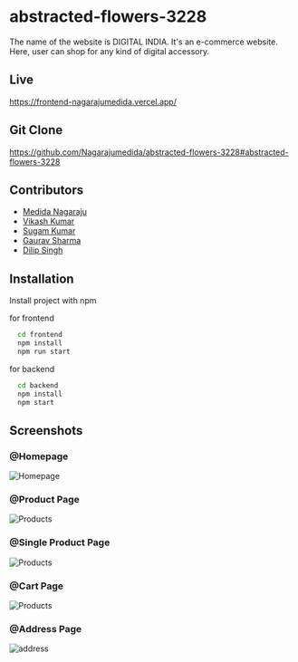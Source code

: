 
# abstracted-flowers-3228 

The name of the website is DIGITAL INDIA. It's an e-commerce website. Here, user can shop for any kind of digital accessory.

## Live 

https://frontend-nagarajumedida.vercel.app/




## Git Clone 

https://github.com/Nagarajumedida/abstracted-flowers-3228#abstracted-flowers-3228




## Contributors

- [Medida Nagaraju](https://github.com/Nagarajumedida)
- [Vikash Kumar](https://github.com/vikashkr-byte)
- [Sugam Kumar](https://github.com/gitskr26hub)
- [Gaurav Sharma](https://github.com/grvsharma1994)
- [Dilip Singh](https://github.com/dilipsingh076)


## Installation

Install project with npm

for frontend
```bash
  cd frontend
  npm install
  npm run start
```
for backend
```bash
  cd backend
  npm install
  npm start
```   
## Screenshots

### @Homepage
![Homepage](https://github.com/Nagarajumedida/abstracted-flowers-3228/blob/main/project%20img/Capture.PNG?raw=true)

### @Product Page
![Products](https://github.com/Nagarajumedida/abstracted-flowers-3228/blob/main/project%20img/Capture1.PNG?raw=true)

### @Single Product Page
![Products](https://github.com/Nagarajumedida/abstracted-flowers-3228/blob/main/project%20img/Capture2.PNG?raw=true)


### @Cart Page
![Products](https://github.com/Nagarajumedida/abstracted-flowers-3228/blob/main/project%20img/Capture3.PNG?raw=true)


### @Address Page
![address](https://github.com/Nagarajumedida/abstracted-flowers-3228/blob/main/project%20img/Capture4.PNG?raw=true)

